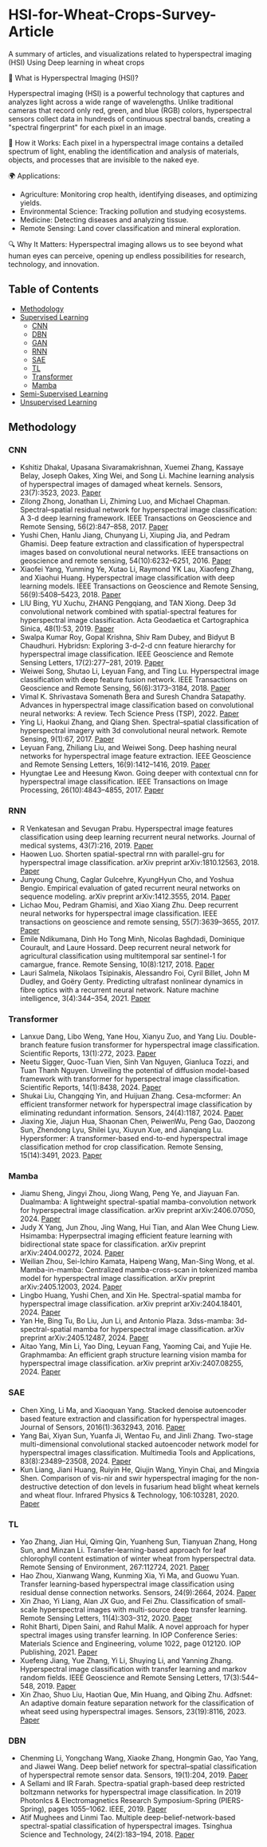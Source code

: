 # HSI-for-Wheat-Crops-Survey-Article
A summary of articles, and visualizations related to hyperspectral imaging (HSI) Using Deep learning in wheat crops

🌟 What is Hyperspectral Imaging (HSI)?

Hyperspectral imaging (HSI) is a powerful technology that captures and analyzes light across a wide range of wavelengths. Unlike traditional cameras that record only red, green, and blue (RGB) colors, hyperspectral sensors collect data in hundreds of continuous spectral bands, creating a "spectral fingerprint" for each pixel in an image.

📸 How it Works:
Each pixel in a hyperspectral image contains a detailed spectrum of light, enabling the identification and analysis of materials, objects, and processes that are invisible to the naked eye.

🌍 Applications:

- Agriculture: Monitoring crop health, identifying diseases, and optimizing yields.
- Environmental Science: Tracking pollution and studying ecosystems.
- Medicine: Detecting diseases and analyzing tissue.
- Remote Sensing: Land cover classification and mineral exploration.
  
🔍 Why It Matters:
Hyperspectral imaging allows us to see beyond what human eyes can perceive, opening up endless possibilities for research, technology, and innovation.
## Table of Contents

- [Methodology](#Methodology)
- [Supervised Learning](#Supervised-Learning)
  - [CNN](#CNN)
  - [DBN](#DBN)
  - [GAN](#GAN)
  - [RNN](#RNN)
  - [SAE](#SAE)
  - [TL](#TL)
  - [Transformer](#Transformer)
  - [Mamba](#Mamba)
- [Semi-Supervised Learning](#Semi-Supervised-Learning)
- [Unsupervised Learning](#Unsupervised-Learning)

## Methodology
### CNN
- Kshitiz Dhakal, Upasana Sivaramakrishnan, Xuemei Zhang, Kassaye Belay, Joseph Oakes, Xing Wei, and Song Li. Machine learning analysis of
hyperspectral images of damaged wheat kernels. Sensors, 23(7):3523, 2023. [Paper](https://www.mdpi.com/1424-8220/23/7/3523)
- Zilong Zhong, Jonathan Li, Zhiming Luo, and Michael Chapman. Spectral–spatial residual network for hyperspectral image classification: A 3-d
deep learning framework. IEEE Transactions on Geoscience and Remote Sensing, 56(2):847–858, 2017. [Paper](https://ieeexplore.ieee.org/abstract/document/8061020)
- Yushi Chen, Hanlu Jiang, Chunyang Li, Xiuping Jia, and Pedram Ghamisi. Deep feature extraction and classification of hyperspectral images based
on convolutional neural networks. IEEE transactions on geoscience and remote sensing, 54(10):6232–6251, 2016. [Paper](https://ieeexplore.ieee.org/abstract/document/7514991)
- Xiaofei Yang, Yunming Ye, Xutao Li, Raymond YK Lau, Xiaofeng Zhang, and Xiaohui Huang. Hyperspectral image classification with deep learning
models. IEEE Transactions on Geoscience and Remote Sensing, 56(9):5408–5423, 2018. [Paper](https://ieeexplore.ieee.org/abstract/document/8340197)
- LIU Bing, YU Xuchu, ZHANG Pengqiang, and TAN Xiong. Deep 3d convolutional network combined with spatial-spectral features for hyperspectral
image classification. Acta Geodaetica et Cartographica Sinica, 48(1):53, 2019. [Paper](http://xb.chinasmp.com/EN/Y2019/V48/I1/53)
- Swalpa Kumar Roy, Gopal Krishna, Shiv Ram Dubey, and Bidyut B Chaudhuri. Hybridsn: Exploring 3-d–2-d cnn feature hierarchy for hyperspectral
image classification. IEEE Geoscience and Remote Sensing Letters, 17(2):277–281, 2019. [Paper](https://ieeexplore.ieee.org/abstract/document/8736016)
- Weiwei Song, Shutao Li, Leyuan Fang, and Ting Lu. Hyperspectral image classification with deep feature fusion network. IEEE Transactions on
Geoscience and Remote Sensing, 56(6):3173–3184, 2018. [Paper](https://ieeexplore.ieee.org/abstract/document/8283837)
- Vimal K. Shrivastava Somenath Bera and Suresh Chandra Satapathy. Advances in hyperspectral image classification based on convolutional
neural networks: A review. Tech Science Press (TSP), 2022. [Paper](https://www.techscience.com/CMES/v133n2/48965/html)
- Ying Li, Haokui Zhang, and Qiang Shen. Spectral–spatial classification of hyperspectral imagery with 3d convolutional neural network. Remote
Sensing, 9(1):67, 2017. [Paper](https://www.mdpi.com/2072-4292/9/1/67)
- Leyuan Fang, Zhiliang Liu, and Weiwei Song. Deep hashing neural networks for hyperspectral image feature extraction. IEEE Geoscience and
Remote Sensing Letters, 16(9):1412–1416, 2019. [Paper](https://ieeexplore.ieee.org/abstract/document/8663589)
- Hyungtae Lee and Heesung Kwon. Going deeper with contextual cnn for hyperspectral image classification. IEEE Transactions on Image Processing,
26(10):4843–4855, 2017. [Paper](https://ieeexplore.ieee.org/abstract/document/7973178)
### RNN
- R Venkatesan and Sevugan Prabu. Hyperspectral image features classification using deep learning recurrent neural networks. Journal of medical
systems, 43(7):216, 2019. [Paper](https://link.springer.com/article/10.1007/s10916-019-1347-9)
- Haowen Luo. Shorten spatial-spectral rnn with parallel-gru for hyperspectral image classification. arXiv preprint arXiv:1810.12563, 2018. [Paper](https://arxiv.org/abs/1810.12563)
- Junyoung Chung, Caglar Gulcehre, KyungHyun Cho, and Yoshua Bengio. Empirical evaluation of gated recurrent neural networks on sequence
modeling. arXiv preprint arXiv:1412.3555, 2014. [Paper](https://arxiv.org/abs/1412.3555)
- Lichao Mou, Pedram Ghamisi, and Xiao Xiang Zhu. Deep recurrent neural networks for hyperspectral image classification. IEEE transactions on
geoscience and remote sensing, 55(7):3639–3655, 2017. [Paper](https://ieeexplore.ieee.org/abstract/document/7914752)
- Emile Ndikumana, Dinh Ho Tong Minh, Nicolas Baghdadi, Dominique Courault, and Laure Hossard. Deep recurrent neural network for agricultural
classification using multitemporal sar sentinel-1 for camargue, france. Remote Sensing, 10(8):1217, 2018. [Paper](https://www.mdpi.com/2072-4292/10/8/1217)
- Lauri Salmela, Nikolaos Tsipinakis, Alessandro Foi, Cyril Billet, John M Dudley, and Goëry Genty. Predicting ultrafast nonlinear dynamics in fibre optics with a recurrent neural network. Nature machine intelligence, 3(4):344–354, 2021. [Paper](https://www.nature.com/articles/s42256-021-00297-z)
### Transformer
- Lanxue Dang, Libo Weng, Yane Hou, Xianyu Zuo, and Yang Liu. Double-branch feature fusion transformer for hyperspectral image classification.
Scientific Reports, 13(1):272, 2023. [Paper](https://www.nature.com/articles/s41598-023-27472-z)
- Neetu Sigger, Quoc-Tuan Vien, Sinh Van Nguyen, Gianluca Tozzi, and Tuan Thanh Nguyen. Unveiling the potential of diffusion model-based
framework with transformer for hyperspectral image classification. Scientific Reports, 14(1):8438, 2024. [Paper](https://www.nature.com/articles/s41598-024-58125-4)
- Shukai Liu, Changqing Yin, and Huijuan Zhang. Cesa-mcformer: An efficient transformer network for hyperspectral image classification by
eliminating redundant information. Sensors, 24(4):1187, 2024. [Paper](https://www.mdpi.com/1424-8220/24/4/1187)
- Jiaxing Xie, Jiajun Hua, Shaonan Chen, PeiwenWu, Peng Gao, Daozong Sun, Zhendong Lyu, Shilei Lyu, Xiuyun Xue, and Jianqiang Lu. Hypersformer:
A transformer-based end-to-end hyperspectral image classification method for crop classification. Remote Sensing, 15(14):3491, 2023. [Paper](https://www.mdpi.com/2072-4292/15/14/3491)
### Mamba
- Jiamu Sheng, Jingyi Zhou, Jiong Wang, Peng Ye, and Jiayuan Fan. Dualmamba: A lightweight spectral-spatial mamba-convolution network for
hyperspectral image classification. arXiv preprint arXiv:2406.07050, 2024. [Paper](https://arxiv.org/abs/2406.07050)
- Judy X Yang, Jun Zhou, Jing Wang, Hui Tian, and Alan Wee Chung Liew. Hsimamba: Hyperpsectral imaging efficient feature learning with
bidirectional state space for classification. arXiv preprint arXiv:2404.00272, 2024. [Paper](https://arxiv.org/abs/2404.00272)
- Weilian Zhou, Sei-Ichiro Kamata, Haipeng Wang, Man-Sing Wong, et al. Mamba-in-mamba: Centralized mamba-cross-scan in tokenized mamba
model for hyperspectral image classification. arXiv preprint arXiv:2405.12003, 2024. [Paper](https://www.sciencedirect.com/science/article/pii/S0925231224015224)
- Lingbo Huang, Yushi Chen, and Xin He. Spectral-spatial mamba for hyperspectral image classification. arXiv preprint arXiv:2404.18401, 2024. [Paper](https://arxiv.org/abs/2404.18401)
- Yan He, Bing Tu, Bo Liu, Jun Li, and Antonio Plaza. 3dss-mamba: 3d-spectral-spatial mamba for hyperspectral image classification. arXiv preprint
arXiv:2405.12487, 2024. [Paper](https://arxiv.org/abs/2405.12487)
- Aitao Yang, Min Li, Yao Ding, Leyuan Fang, Yaoming Cai, and Yujie He. Graphmamba: An efficient graph structure learning vision mamba for
hyperspectral image classification. arXiv preprint arXiv:2407.08255, 2024. [Paper](https://ieeexplore.ieee.org/abstract/document/10746459)
### SAE
- Chen Xing, Li Ma, and Xiaoquan Yang. Stacked denoise autoencoder based feature extraction and classification for hyperspectral images. Journal
of Sensors, 2016(1):3632943, 2016. [Paper](https://onlinelibrary.wiley.com/doi/full/10.1155/2016/3632943)
- Yang Bai, Xiyan Sun, Yuanfa Ji, Wentao Fu, and Jinli Zhang. Two-stage multi-dimensional convolutional stacked autoencoder network model for
hyperspectral images classification. Multimedia Tools and Applications, 83(8):23489–23508, 2024. [Paper](https://link.springer.com/article/10.1007/s11042-023-16456-w)
- Kun Liang, Jiani Huang, Ruiyin He, Qiujin Wang, Yinyin Chai, and Mingxia Shen. Comparison of vis-nir and swir hyperspectral imaging for the
non-destructive detection of don levels in fusarium head blight wheat kernels and wheat flour. Infrared Physics & Technology, 106:103281, 2020. [Paper](https://www.sciencedirect.com/science/article/abs/pii/S1350449519309661)
### TL
- Yao Zhang, Jian Hui, Qiming Qin, Yuanheng Sun, Tianyuan Zhang, Hong Sun, and Minzan Li. Transfer-learning-based approach for leaf chlorophyll
content estimation of winter wheat from hyperspectral data. Remote Sensing of Environment, 267:112724, 2021. [Paper](https://www.sciencedirect.com/science/article/abs/pii/S0034425721004442)
- Hao Zhou, Xianwang Wang, Kunming Xia, Yi Ma, and Guowu Yuan. Transfer learning-based hyperspectral image classification using residual
dense connection networks. Sensors, 24(9):2664, 2024. [Paper](https://www.mdpi.com/1424-8220/24/9/2664)
- Xin Zhao, Yi Liang, Alan JX Guo, and Fei Zhu. Classification of small-scale hyperspectral images with multi-source deep transfer learning. Remote Sensing Letters, 11(4):303–312, 2020. [Paper](https://www.tandfonline.com/doi/abs/10.1080/2150704X.2020.1714772)
- Rohit Bharti, Dipen Saini, and Rahul Malik. A novel approach for hyper spectral images using transfer learning. In IOP Conference Series: Materials Science and Engineering, volume 1022, page 012120. IOP Publishing, 2021. [Paper](https://iopscience.iop.org/article/10.1088/1757-899X/1022/1/012120/meta)
- Xuefeng Jiang, Yue Zhang, Yi Li, Shuying Li, and Yanning Zhang. Hyperspectral image classification with transfer learning and markov random
fields. IEEE Geoscience and Remote Sensing Letters, 17(3):544–548, 2019. [Paper](https://ieeexplore.ieee.org/abstract/document/8758842)
- Xin Zhao, Shuo Liu, Haotian Que, Min Huang, and Qibing Zhu. Adfsnet: An adaptive domain feature separation network for the classification of
wheat seed using hyperspectral images. Sensors, 23(19):8116, 2023. [Paper](https://www.mdpi.com/1424-8220/23/19/8116)
### DBN
- Chenming Li, Yongchang Wang, Xiaoke Zhang, Hongmin Gao, Yao Yang, and Jiawei Wang. Deep belief network for spectral–spatial classification
of hyperspectral remote sensor data. Sensors, 19(1):204, 2019. [Paper](https://www.mdpi.com/1424-8220/19/1/204)
- A Sellami and IR Farah. Spectra-spatial graph-based deep restricted boltzmann networks for hyperspectral image classification. In 2019 PhotonIcs
& Electromagnetics Research Symposium-Spring (PIERS-Spring), pages 1055–1062. IEEE, 2019. [Paper](https://ieeexplore.ieee.org/abstract/document/9017309)
- Atif Mughees and Linmi Tao. Multiple deep-belief-network-based spectral-spatial classification of hyperspectral images. Tsinghua Science and
Technology, 24(2):183–194, 2018. [Paper](https://ieeexplore.ieee.org/abstract/document/8595297)
